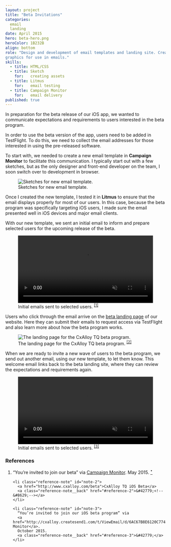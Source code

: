 ```yaml
---
layout: project
title: "Beta Invitations"
categories:
  email
  landing
date: April 2015
hero: beta-hero.png
heroColor: 1B232B
align: bottom
role: "Design and development of email templates and landing site. Create
graphics for use in emails."
skills:
  - title: HTML/CSS
  - title: Sketch
    for:   creating assets
  - title: Litmus
    for:   email testing
  - title: Campaign Monitor
    for:   email delivery
published: true
---
```

In preparation for the beta release of our iOS app, we wanted to communicate
expectations and requirements to users interested in the beta program.

In order to use the beta version of the app, users need to be added in
TestFlight. To do this, we need to collect the email addresses for those
interested in using the pre-released software.

To start with, we needed to create a new email template in **Campaign Monitor** to
facilitate this communication. I typically start out with a few sketches, but as
the only designer and front-end developer on the team, I soon switch over to
development in browser.

<figure class="figure--image figure--small">
  <img src="{{ site.baseurl }}/assets/projects/beta-sketch.png"
  alt="Sketches for new email template.">
  <figcaption>Sketches for new email template.</figcaption>
</figure>

Once I created the new template, I tested it in **Litmus** to ensure that the
email displays properly for most of our users. In this case, because the beta
program was specifically targeting iOS users, I made sure the email presented
well in iOS devices and major email clients.

With our new template, we sent an initial email to inform and prepare selected
users for the upcoming release of the beta.

<figure class="figure--video">
  <video src="https://dl.dropboxusercontent.com/s/6zqfcknwoykt4zl/beta-initial_emails.mov" type="video/h.264" autoplay="autoplay" muted="muted" preload="preload" loop="loop" width="100%"></video>
  <figcaption>Initial emails sent to selected users.
    <sup class="reference"><a id="reference-1" href="#note-1">[1]</a></sup>
  </figcaption>
</figure>

Users who click through the email arrive on the [beta landing page](http://www.cxalloy.com/beta)
of our website. Here they can submit their emails to request access via
TestFlight and also learn more about how the beta program works.

<figure class="figure--image">
  <img src="{{ site.baseurl }}/assets/projects/beta-landing.png"
  alt="The landing page for the CxAlloy TQ beta program.">
  <figcaption>The landing page for the CxAlloy TQ beta program.
    <sup class="reference"><a id="reference-2" href="#note-2">[2]</a></sup>
  </figcaption>
</figure>

When we are ready to invite a new wave of users to the beta program, we send out
another email, using our new template, to let them know. This welcome email
links back to the beta landing site, where they can review the expectations and
requirements again.

<figure class="figure--video">
  <video src="https://dl.dropboxusercontent.com/s/tlf4t1q0jyq1qf4/beta-welcome_emails.mov" type="video/h.264" autoplay="autoplay" muted="muted" preload="preload" loop="loop" width="100%"></video>
  <figcaption>Initial emails sent to selected users.
    <sup class="reference"><a id="reference-3" href="#note-3">[3]</a></sup>
  </figcaption>
</figure>

<footer class="footnotes">
  <h3>References</h3>
  <ol class="references">
    <li class="reference-note" id="note-1">
      “You’re invited to join our beta” via
      <a href="http://cxalloy.createsend1.com/t/ViewEmail/d/58CDF4D906B474C5">Campaign Monitor</a>.
      May 2015.
      <a class="reference-note__back" href="#reference-1">&#42779;<!--&#8629;--></a>
    </li>

    <li class="reference-note" id="note-2">
      <a href="http://www.cxalloy.com/beta">CxAlloy TQ iOS Beta</a>
      <a class="reference-note__back" href="#reference-2">&#42779;<!--&#8629;--></a>
    </li>

    <li class="reference-note" id="note-3">
      “You’re invited to join our iOS beta program” via
      <a href="http://cxalloy.createsend1.com/t/ViewEmail/d/6AC67B8E6120C774">Campaign Monitor</a>.
      October 2015.
      <a class="reference-note__back" href="#reference-3">&#42779;</a>
    </li>
  </ol>
</footer>
